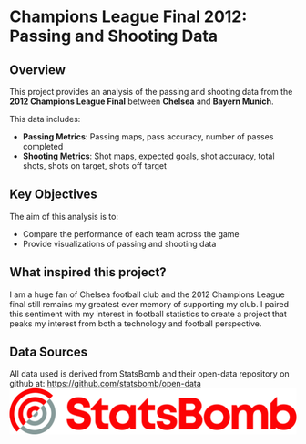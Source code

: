 # Champions League Final 2012: Passing and Shooting Data

## Overview

This project provides an analysis of the passing and shooting data from the **2012 Champions League Final** between **Chelsea** and **Bayern Munich**.

This data includes:

- **Passing Metrics**: Passing maps, pass accuracy, number of passes completed
- **Shooting Metrics**: Shot maps, expected goals, shot accuracy, total shots, shots on target, shots off target

## Key Objectives

The aim of this analysis is to:

- Compare the performance of each team across the game
- Provide visualizations of passing and shooting data

## What inspired this project?

I am a huge fan of Chelsea football club and the 2012 Champions League final still remains my greatest ever memory of supporting my club. I paired this sentiment with my interest in football statistics to create a project that peaks my interest from both a technology and football perspective.

## Data Sources

All data used is derived from StatsBomb and their open-data repository on github at: https://github.com/statsbomb/open-data
![alt text](https://github.com/zu56789/Football_UCLAnalysis/blob/main/statsbomb.jpg "StatsBomb logo")